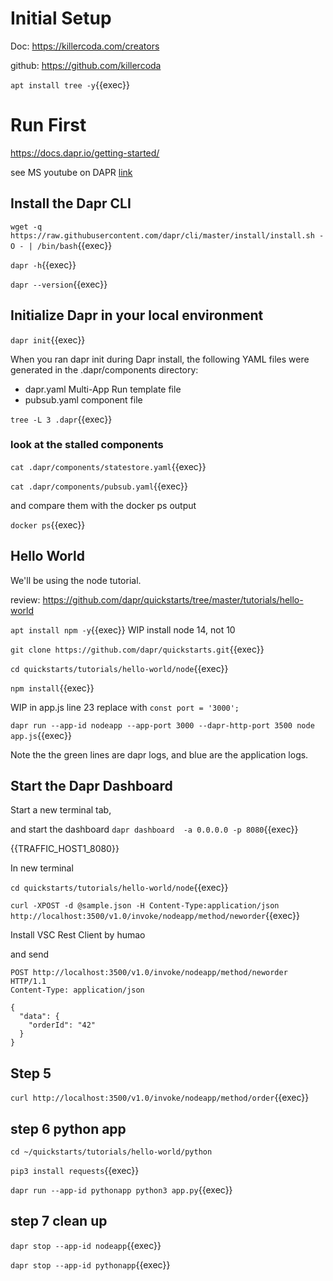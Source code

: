 
# Initial Setup

Doc: https://killercoda.com/creators

github: https://github.com/killercoda

`apt install tree -y`{{exec}}

# Run First

https://docs.dapr.io/getting-started/

see MS youtube on DAPR [link](https://www.youtube.com/watch?v=nK8Ss2UMAxc)

## Install the Dapr CLI


`wget -q https://raw.githubusercontent.com/dapr/cli/master/install/install.sh -O - | /bin/bash`{{exec}}

`dapr -h`{{exec}}


`dapr --version`{{exec}}




## Initialize Dapr in your local environment

`dapr init`{{exec}}

When you ran dapr init during Dapr install, the following YAML files were generated in the .dapr/components directory:

- dapr.yaml Multi-App Run template file
- pubsub.yaml component file

`tree -L 3 .dapr`{{exec}}

### look at the stalled components

`cat .dapr/components/statestore.yaml`{{exec}}

`cat .dapr/components/pubsub.yaml`{{exec}}

and compare them with the docker ps output

`docker ps`{{exec}}

## Hello World

We'll be using the node tutorial.

review: https://github.com/dapr/quickstarts/tree/master/tutorials/hello-world



`apt install npm -y`{{exec}}  WIP install node 14, not 10

`git clone https://github.com/dapr/quickstarts.git`{{exec}}

`cd quickstarts/tutorials/hello-world/node`{{exec}}

`npm install`{{exec}}

WIP in app.js line 23 replace with `const port = '3000';`

`dapr run --app-id nodeapp --app-port 3000 --dapr-http-port 3500 node app.js`{{exec}}

Note the the green lines are dapr logs, and blue are the application logs.

## Start the Dapr Dashboard

Start a new terminal tab,

and start the dashboard `dapr dashboard  -a 0.0.0.0 -p 8080`{{exec}}

{{TRAFFIC_HOST1_8080}}

In new terminal

`cd quickstarts/tutorials/hello-world/node`{{exec}}

`curl -XPOST -d @sample.json -H Content-Type:application/json http://localhost:3500/v1.0/invoke/nodeapp/method/neworder`{{exec}}

Install VSC Rest Client  by humao

and send

```
POST http://localhost:3500/v1.0/invoke/nodeapp/method/neworder HTTP/1.1
Content-Type: application/json

{
  "data": {
    "orderId": "42"
  }
}
```

## Step 5


`curl http://localhost:3500/v1.0/invoke/nodeapp/method/order`{{exec}}

## step 6 python app

`cd ~/quickstarts/tutorials/hello-world/python`

`pip3 install requests`{{exec}}


`dapr run --app-id pythonapp python3 app.py`{{exec}}


## step 7 clean up

`dapr stop --app-id nodeapp`{{exec}}

`dapr stop --app-id pythonapp`{{exec}}

